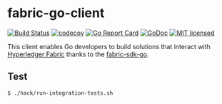 # fabric-go-client

[![Build Status](https://travis-ci.org/TommyStarK/fabric-go-client.svg?branch=v1.4)](https://travis-ci.org/TommyStarK/fabric-go-client)
[![codecov](https://codecov.io/gh/TommyStarK/fabric-go-client/branch/v1.4/graph/badge.svg)](https://codecov.io/gh/TommyStarK/fabric-go-client)
[![Go Report Card](https://goreportcard.com/badge/github.com/TommyStarK/fabric-go-client)](https://goreportcard.com/report/github.com/TommyStarK/fabric-go-client)
[![GoDoc](https://godoc.org/github.com/TommyStarK/fabric-go-client?status.svg)](https://pkg.go.dev/github.com/TommyStarK/fabric-go-client@v1.0.0-hlf-1.4?tab=doc)
[![MIT licensed](https://img.shields.io/badge/license-MIT-blue.svg)](./LICENSE)

This client enables Go developers to build solutions that interact with [Hyperledger Fabric](http://hyperledger-fabric.readthedocs.io/en/latest/) thanks to the [fabric-sdk-go](https://github.com/hyperledger/fabric-sdk-go).

## Test

```bash
$ ./hack/run-integration-tests.sh
```
